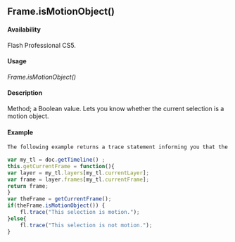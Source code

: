 ## Frame.isMotionObject()

#### Availability

Flash Professional CS5.

#### Usage

*Frame.isMotionObject()*

#### Description

Method; a Boolean value. Lets you know whether the current selection is a motion object.

#### Example

```javascript
The following example returns a trace statement informing you that the current selection is or is not a motion object.

var my_tl = doc.getTimeline() ; 
this.getCurrentFrame = function(){
var layer = my_tl.layers[my_tl.currentLayer];
var frame = layer.frames[my_tl.currentFrame]; 
return frame;
}
var theFrame = getCurrentFrame(); 
if(theFrame.isMotionObject()) { 
    fl.trace("This selection is motion.");
}else{
    fl.trace("This selection is not motion.");
}

```
